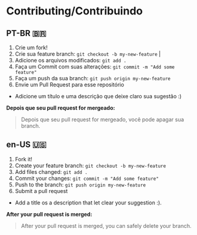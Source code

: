 # Contributing/Contribuindo

## PT-BR 🇧🇷
1. Crie um fork!
2. Crie sua feature branch: `git checkout -b my-new-feature` | 
3. Adicione os arquivos modificados:  `git add .`
4. Faça um Commit com suas alterações: `git commit -m "Add some feature"`
5. Faça um push da sua branch: `git push origin my-new-feature` 
6. Envie um Pull Request para esse repositório

- Adicione um título e uma descrição que deixe claro sua sugestão :)

**Depois que seu pull request for mergeado:**

> Depois que seu pull request for mergeado, você pode apagar sua branch. 

## en-US 🇺🇸
1. Fork it!
2. Create your feature branch: `git checkout -b my-new-feature`
3. Add files changed:  `git add .`
4. Commit your changes: `git commit -m "Add some feature"`
5. Push to the branch: `git push origin my-new-feature`
6. Submit a pull request

- Add a title os a description that let clear your suggestion :).

**After your pull request is merged:** 

> After your pull request is merged, you can safely delete your branch.
